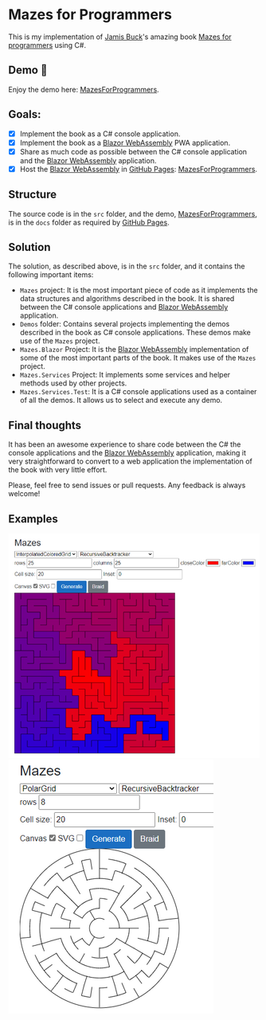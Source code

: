 # Mazes for Programmers
This is my implementation of [Jamis Buck](https://github.com/jamis)'s amazing book [Mazes for programmers](https://pragprog.com/titles/jbmaze) using C#.

## Demo :rocket:
Enjoy the demo here: [MazesForProgrammers](https://nekketsu.github.io/MazesForProgrammers).

## Goals:
- [x] Implement the book as a C# console application.
- [x] Implement the book as a [Blazor WebAssembly](https://blazor.net) PWA application.
- [x] Share as much code as possible between the C# console application and the [Blazor WebAssembly](https://blazor.net) application.
- [x] Host the [Blazor WebAssembly](https://blazor.net) in [GitHub Pages](https://pages.github.com): [MazesForProgrammers](https://nekketsu.github.io/MazesForProgrammers).

## Structure
The source code is in the `src` folder, and the demo, [MazesForProgrammers](https://nekketsu.github.io/MazesForProgrammers), is in the `docs` folder as required by [GitHub Pages](https://pages.github.com).

## Solution
The solution, as described above, is in the `src` folder, and it contains the following important items:
- `Mazes` project: It is the most important piece of code as it implements the data structures and algorithms described in the book. It is shared between the C# console applications and [Blazor WebAssembly](https://blazor.net) application.
- `Demos` folder: Contains several projects implementing the demos described in the book as C# console applications. These demos make use of the `Mazes` project.
- `Mazes.Blazor` Project: It is the [Blazor WebAssembly](https://blazor.net) implementation of some of the most important parts of the book. It makes use of the `Mazes` project.
- `Mazes.Services` Project: It implements some services and helper methods used by other projects.
- `Mazes.Services.Test`: It is a C# console applications used as a container of all the demos. It allows us to select and execute any demo.

## Final thoughts
It has been an awesome experience to share code between the C# the console applications and the [Blazor WebAssembly](https://blazor.net) application, making it very straightforward to convert to a web application the implementation of the book with very little effort.

Please, feel free to send issues or pull requests. Any feedback is always welcome!

## Examples
![Colored maze example](images/Color.png)
![Colored maze example](images/Polar.png)
